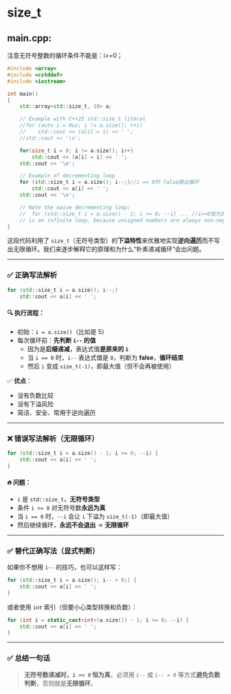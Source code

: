 # size_t

## main.cpp:

注意无符号整数的循环条件不能是：i>=0；

```cpp
#include <array>
#include <cstddef>
#include <iostream>

int main()
{
    std::array<std::size_t, 10> a;

    // Example with C++23 std::size_t literal
    //for (auto i = 0uz; i != a.size(); ++i)
    //    std::cout << (a[i] = i) << ' ';
    //std::cout << '\n';

    for(size_t i = 0; i != a.size(); i++)
        std::cout << (a[i] = i) << ' ';
    std::cout << '\n';

    // Example of decrementing loop
    for (std::size_t i = a.size(); i--;)//i == 0时 false跳出循环
        std::cout << a[i] << ' ';
    std::cout << '\n';

    // Note the naive decrementing loop:
    //  for (std::size_t i = a.size() - 1; i >= 0; --i) ... //i>=0恒为真
    // is an infinite loop, because unsigned numbers are always non-negative
}
```

这段代码利用了 `size_t`（无符号类型）的**下溢特性**来优雅地实现**逆向遍历**而不写出无限循环。我们来逐步解释它的原理和为什么“朴素递减循环”会出问题。

---

### ✅ 正确写法解析

```cpp
for (std::size_t i = a.size(); i--;)
    std::cout << a[i] << ' ';
```

#### 🔍 执行流程：

- 初始：`i = a.size()`（比如是 5）
- 每次循环前：**先判断 `i--` 的值**
  - 因为是**后缀递减**，表达式值**是原来的 `i`**
  - 当 `i == 0` 时，`i--` 表达式值是 `0`，判断为 **false**，**循环结束**
  - 然后 `i` 变成 `size_t(-1)`，即最大值（但不会再被使用）

✅ **优点**：

- 没有负数比较
- 没有下溢风险
- 简洁、安全、常用于逆向遍历

---

### ❌ 错误写法解析（无限循环）

```cpp
for (std::size_t i = a.size() - 1; i >= 0; --i) {
    std::cout << a[i] << ' ';
}
```

#### 🔥 问题：

- `i` 是 `std::size_t`，**无符号类型**
- 条件 `i >= 0` 对无符号数**永远为真**
- 当 `i == 0` 时，`--i` 会让 `i` 下溢为 `size_t(-1)`（即最大值）
- 然后继续循环，**永远不会退出** → **无限循环**

---

### ✅ 替代正确写法（显式判断）

如果你不想用 `i--` 的技巧，也可以这样写：

```cpp
for (std::size_t i = a.size(); i-- > 0;) {
    std::cout << a[i] << ' ';
}
```

或者使用 `int` 索引（但要小心类型转换和负数）：

```cpp
for (int i = static_cast<int>(a.size()) - 1; i >= 0; --i) {
    std::cout << a[i] << ' ';
}
```

---

### ✅ 总结一句话

> **无符号数递减时，`i >= 0` 恒为真**，必须用 `i--` 或 `i-- > 0` 等方式**避免负数判断**，否则就是**无限循环**。
>
